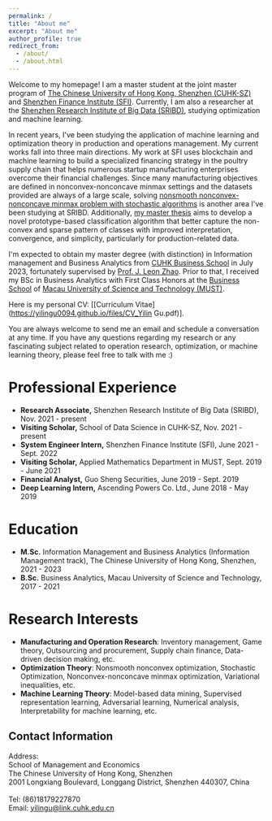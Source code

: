 ```yaml
---
permalink: /
title: "About me"
excerpt: "About me"
author_profile: true
redirect_from: 
  - /about/
  - /about.html
---
```

Welcome to my homepage! I am a master student at the joint master program of [The Chinese University of Hong Kong, Shenzhen (CUHK-SZ)](https://www.cuhk.edu.cn/en) and [Shenzhen Finance Institute (SFI)](https://sfi.cuhk.edu.cn/en). Currently, I am also a researcher at the [Shenzhen Research Institute of Big Data (SRIBD)](http://www.sribd.cn/), studying optimization and machine learning.

In recent years, I've been studying the application of machine learning and optimization theory in production and operations management. My current works fall into three main directions. My work at SFI uses blockchain and machine learning to build a specialized financing strategy in the poultry supply chain that helps numerous startup manufacturing enterprises overcome their financial challenges. Since many manufacturing objectives are defined in nonconvex-nonconcave minmax settings and the datasets provided are always of a large scale, solving [nonsmooth nonconvex-nonconcave minmax problem with stochastic algorithms](https://yilingu0094.github.io/research/) is another area I've been studying at SRIBD. Additionally, [my master thesis](https://yilingu0094.github.io/research/) aims to develop a novel prototype-based classification algorithm that better capture the non-convex and sparse pattern of classes with improved interpretation, convergence, and simplicity, particularly for production-related data.

I'm expected to obtain my master degree (with distinction) in Information management and Business Analytics from [CUHK Business School](https://www.bschool.cuhk.edu.hk/cuhk-business-school/cuhk-shenzhen/) in July 2023, fortunately supervised by [Prof. J. Leon Zhao](https://myweb.cuhk.edu.cn/leonzhao). Prior to that, I received my BSc in Business Analytics with First Class Honors at the [Business School](https://www.must.edu.mo/en/msb) of [Macau University of Science and Technology (MUST)](https://www.must.edu.mo/en).

Here is my personal CV: \[[Curriculum Vitae](https://yilingu0094.github.io/files/CV_Yilin Gu.pdf)\].

You are always welcome to send me an email and schedule a conversation at any time. If you have any questions regarding my research or any fascinating subject related to operation research, optimization, or machine learning theory, please feel free to talk with me :)



Professional Experience
======
+ **Research Associate,** Shenzhen Research Institute of Big Data (SRIBD), Nov. 2021 - present
+ **Visiting Scholar,** School of Data Science in CUHK-SZ, Nov. 2021 - present
+ **System Engineer Intern,** Shenzhen Finance Institute (SFI), June 2021 - Sept. 2022
+ **Visiting Scholar,** Applied Mathematics Department in MUST, Sept. 2019 - June 2021
+ **Financial Analyst,** Guo Sheng Securities, June 2019 - Sept. 2019
+ **Deep Learning Intern,** Ascending Powers Co. Ltd., June 2018 - May 2019


Education
======
+ **M.Sc.** Information Management and Business Analytics (Information Management track), The Chinese University of Hong Kong, Shenzhen, 2021 - 2023
+ **B.Sc.** Business Analytics, Macau University of Science and Technology, 2017 - 2021

Research Interests
======
+ **Manufacturing and Operation Research**: Inventory management, Game theory, Outsourcing and procurement, Supply chain finance, Data-driven decision making, etc.
+ **Optimization Theory**: Nonsmooth nonconvex optimization, Stochastic Optimization, Nonconvex-nonconcave minmax optimization, Variational inequalities, etc.
+ **Machine Learning Theory**: Model-based data mining, Supervised representation learning, Adversarial learning, Numerical analysis, Interpretability for machine learning, etc.


Contact Information
------
Address:
<br/>
School of Management and Economics
<br/>
The Chinese University of Hong Kong, Shenzhen
<br/>
2001 Longxiang Boulevard, Longgang District, Shenzhen 440307, China
<br/>
<br/>
Tel: (86)18179227870
<br/>
Email: [yilingu@link.cuhk.edu.cn](mailto:yilingu@link.cuhk.edu.cn)


